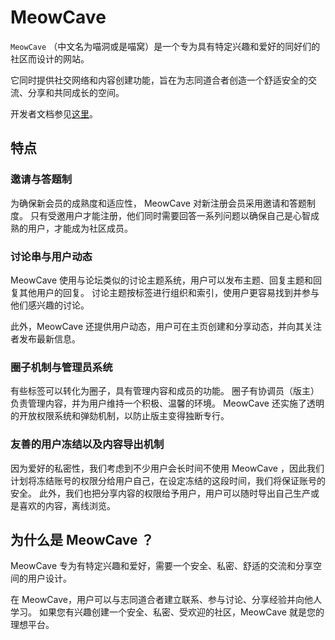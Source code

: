 # MeowCave

`MeowCave` （中文名为喵洞或是喵窝）是一个专为具有特定兴趣和爱好的同好们的社区而设计的网站。

它同时提供社交网络和内容创建功能，旨在为志同道合者创造一个舒适安全的交流、分享和共同成长的空间。

开发者文档参见[这里](/docs/DEVELOPMENT.md)。

## 特点

### 邀请与答题制

为确保新会员的成熟度和适应性， MeowCave 对新注册会员采用邀请和答题制度。
只有受邀用户才能注册，他们同时需要回答一系列问题以确保自己是心智成熟的用户，才能成为社区成员。

### 讨论串与用户动态

MeowCave 使用与论坛类似的讨论主题系统，用户可以发布主题、回复主题和回复其他用户的回复。
讨论主题按标签进行组织和索引，使用户更容易找到并参与他们感兴趣的讨论。

此外，MeowCave 还提供用户动态，用户可在主页创建和分享动态，并向其关注者发布最新信息。

### 圈子机制与管理员系统

有些标签可以转化为圈子，具有管理内容和成员的功能。
圈子有协调员（版主）负责管理内容，并为用户维持一个积极、温馨的环境。
MeowCave 还实施了透明的开放权限系统和弹劾机制，以防止版主变得独断专行。

### 友善的用户冻结以及内容导出机制

因为爱好的私密性，我们考虑到不少用户会长时间不使用 MeowCave ，因此我们计划将冻结账号的权限分给用户自己，在设定冻结的这段时间，我们将保证账号的安全。
此外，我们也把分享内容的权限给予用户，用户可以随时导出自己生产或是喜欢的内容，离线浏览。

## 为什么是 MeowCave ？

MeowCave 专为有特定兴趣和爱好，需要一个安全、私密、舒适的交流和分享空间的用户设计。

在 MeowCave，用户可以与志同道合者建立联系、参与讨论、分享经验并向他人学习。
如果您有兴趣创建一个安全、私密、受欢迎的社区，MeowCave 就是您的理想平台。
